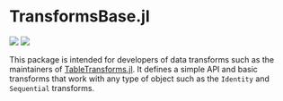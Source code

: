 # TransformsBase.jl

[![][build-img]][build-url] [![][codecov-img]][codecov-url]

This package is intended for developers of data transforms such as
the maintainers of [TableTransforms.jl](https://github.com/JuliaML/TableTransforms.jl).
It defines a simple API and basic transforms that work with any type of object such as
the `Identity` and `Sequential` transforms.

[build-img]: https://img.shields.io/github/workflow/status/JuliaML/TransformsBase.jl/CI
[build-url]: https://github.com/JuliaML/TransformsBase.jl/actions

[codecov-img]: https://codecov.io/gh/JuliaML/TransformsBase.jl/branch/master/graph/badge.svg
[codecov-url]: https://codecov.io/gh/JuliaML/TransformsBase.jl
